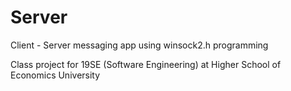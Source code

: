 # Server

Client - Server messaging app using winsock2.h programming

Class project for 19SE (Software Engineering) at Higher School of Economics University
